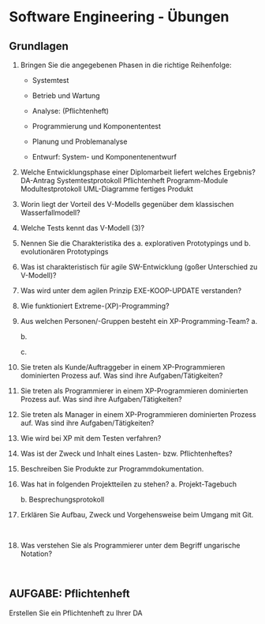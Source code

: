 # Software Engineering - Übungen
## Grundlagen

1. Bringen Sie die angegebenen Phasen in die richtige Reihenfolge:
   
   - Systemtest
   
   - Betrieb und Wartung
   
   - Analyse: (Pflichtenheft)
   
   - Programmierung und Komponententest
   
   - Planung und Problemanalyse
   - Entwurf: System- und Komponentenentwurf

 

2. Welche Entwicklungsphase einer Diplomarbeit liefert welches Ergebnis?
   DA-Antrag
   Systemtestprotokoll
   Pflichtenheft
   Programm-Module
   Modultestprotokoll
   UML-Diagramme
   fertiges Produkt
   
   
   
3. Worin liegt der Vorteil des V-Modells gegenüber dem klassischen Wasserfallmodell?

   

4. Welche Tests kennt das V-Modell (3)?

   

5. Nennen Sie die Charakteristika des
   a. explorativen Prototypings und
   b. evolutionären Prototypings

   

6. Was ist charakteristisch für agile SW-Entwicklung (goßer Unterschied zu V-Modell)?

   

7. Was wird unter dem agilen Prinzip EXE-KOOP-UPDATE verstanden?

   

8. Wie funktioniert Extreme-(XP)-Programming?

   

9. Aus welchen Personen/-Gruppen besteht ein XP-Programming-Team?
   a.

   b.

   c.

   

10. Sie treten als Kunde/Auftraggeber in einem XP-Programmieren dominierten Prozess auf. Was sind ihre Aufgaben/Tätigkeiten?
  
   
  
11. Sie treten als Programmierer in einem XP-Programmieren dominierten Prozess auf. Was sind ihre Aufgaben/Tätigkeiten?
  
   
  
12. Sie treten als Manager in einem XP-Programmieren dominierten Prozess auf. Was sind ihre Aufgaben/Tätigkeiten?
  
    
  
13. Wie wird bei XP mit dem Testen verfahren?

    

14. Was ist der Zweck und Inhalt eines Lasten- bzw. Pflichtenheftes?

    

15. Beschreiben Sie Produkte zur Programmdokumentation.

    

16. Was hat in folgenden Projektteilen zu stehen?
    a. Projekt-Tagebuch

    b. Besprechungsprotokoll

    
    
17. Erklären Sie Aufbau, Zweck und Vorgehensweise beim Umgang mit Git.

  ​    

18. Was verstehen Sie als Programmierer unter dem Begriff ungarische Notation?

  ​    


AUFGABE: Pflichtenheft
--------------------------------------------------------------------------------
Erstellen Sie ein Pflichtenheft zu Ihrer DA
